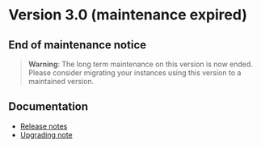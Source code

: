 Version 3.0 (maintenance expired)
=================================

End of maintenance notice
-------------------------

> **Warning**: The long term maintenance on this version is now ended.
> Please consider migrating your instances using this version to a maintained version.

Documentation
-------------

- [Release notes](./releasenote/)
- [Upgrading note](/lesson/docs/versions/upgrading)

<!--
### **Legacy** version<br/>(`master` branch of `template-3.0` Git repo / `3.0` Docker image)

- <a href="./javadoc/" target="_blank">Java API JavaDocs</a>
- <a href="./jsdoc/" target="_blank">JavaScript API JSDocs</a>
-->